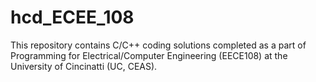 # hcd_ECEE_108
This repository contains C/C++ coding solutions completed as a part of Programming for Electrical/Computer Engineering (EECE108) at the University of Cincinatti (UC, CEAS).

